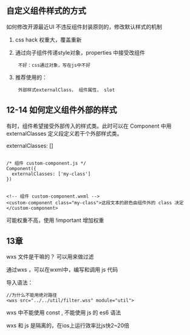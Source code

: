 ## 自定义组件样式的方式


如何修改开源最近UI
不违反组件封装原则的，修改默认样式的机制


1. css hack 权重大，覆盖重新
2. 通过向子组件传递style对象，properties 中接受改组件
	
		不好：css通过对象，写在js中不好
3. 推荐使用的：
	
		外部样式externalClass， 组件属性， slot
		

## 12-14 如何定义组件外部的样式


有时，组件希望接受外部传入的样式类。此时可以在 Component 中用 externalClasses 定义段定义若干个外部样式类。


externalClasses: []

```

/* 组件 custom-component.js */
Component({
  externalClasses: ['my-class']
})


<!-- 组件 custom-component.wxml -->
<custom-component class="my-class">这段文本的颜色由组件外的 class 决定</custom-component>

```


可能权重不高，使用  !important 增加权重


## 13章

wxs 文件是干嘛的？
可以用来做过滤


通过wxs ，可以在wxml中，编写和调用 js 代码

导入语法：
	
	//为什么不能用绝对路径
	<wxs src="../../util/filter.wss" module="util">



wxs 中不能使用 const , 不能使用 js 的 es6 语法

wxs 和 js 是隔离的，在ios上运行效率比js快2~20倍



